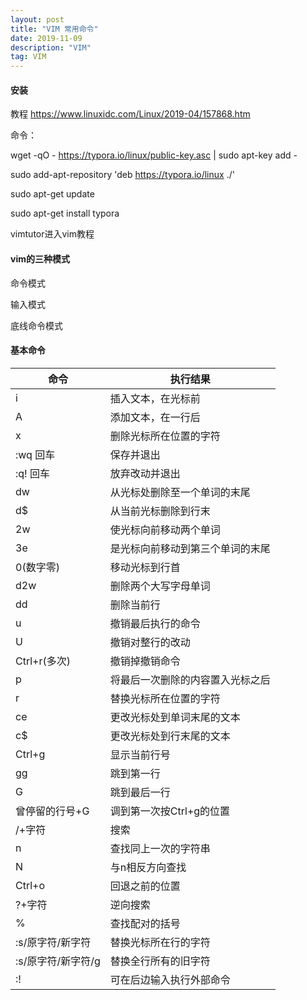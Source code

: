 ```yaml
---
layout: post
title: "VIM 常用命令"
date: 2019-11-09
description: "VIM"
tag: VIM
---
```


#### 安装
教程 https://www.linuxidc.com/Linux/2019-04/157868.htm

命令：

wget -qO - https://typora.io/linux/public-key.asc | sudo apt-key add -

sudo add-apt-repository 'deb https://typora.io/linux ./'

sudo apt-get update

sudo apt-get install typora



vimtutor进入vim教程

#### vim的三种模式

命令模式

输入模式

底线命令模式



#### 基本命令

命令|执行结果
------|------
i|插入文本，在光标前 
A|添加文本，在一行后
x|删除光标所在位置的字符
:wq 回车|保存并退出
:q! 回车|放弃改动并退出
dw|从光标处删除至一个单词的末尾
d$|从当前光标删除到行末
2w|使光标向前移动两个单词
3e|是光标向前移动到第三个单词的末尾
0(数字零)|移动光标到行首
d2w|删除两个大写字母单词
dd|删除当前行
u|撤销最后执行的命令
U|撤销对整行的改动
Ctrl+r(多次)|撤销掉撤销命令
p|将最后一次删除的内容置入光标之后
r|替换光标所在位置的字符
ce|更改光标处到单词末尾的文本
c$|更改光标处到行末尾的文本
Ctrl+g|显示当前行号
gg|跳到第一行
G|跳到最后一行
曾停留的行号+G|调到第一次按Ctrl+g的位置
/+字符|搜索
n|查找同上一次的字符串
N|与n相反方向查找
Ctrl+o|回退之前的位置
?+字符|逆向搜索
%|查找配对的括号
:s/原字符/新字符|替换光标所在行的字符
:s/原字符/新字符/g|替换全行所有的旧字符
:!|可在后边输入执行外部命令





